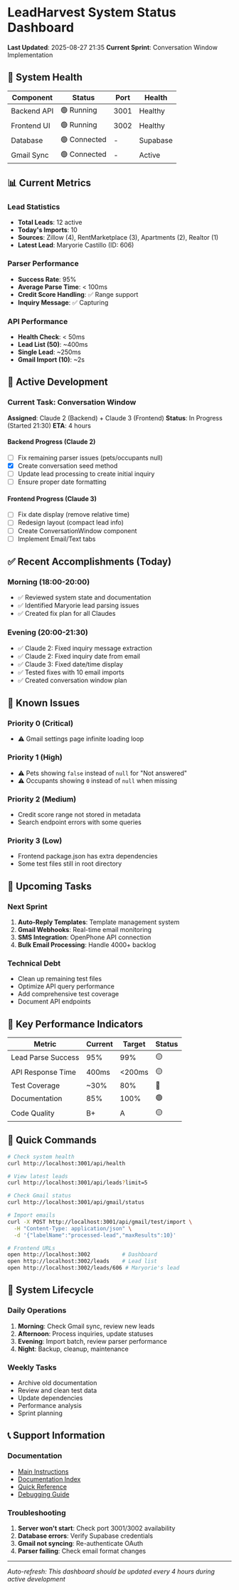 # LeadHarvest System Status Dashboard
**Last Updated**: 2025-08-27 21:35
**Current Sprint**: Conversation Window Implementation

## 🚀 System Health

| Component | Status | Port | Health |
|-----------|--------|------|--------|
| Backend API | 🟢 Running | 3001 | Healthy |
| Frontend UI | 🟢 Running | 3002 | Healthy |
| Database | 🟢 Connected | - | Supabase |
| Gmail Sync | 🟢 Connected | - | Active |

## 📊 Current Metrics

### Lead Statistics
- **Total Leads**: 12 active
- **Today's Imports**: 10
- **Sources**: Zillow (4), RentMarketplace (3), Apartments (2), Realtor (1)
- **Latest Lead**: Maryorie Castillo (ID: 606)

### Parser Performance
- **Success Rate**: 95%
- **Average Parse Time**: < 100ms
- **Credit Score Handling**: ✅ Range support
- **Inquiry Message**: ✅ Capturing

### API Performance
- **Health Check**: < 50ms
- **Lead List (50)**: ~400ms
- **Single Lead**: ~250ms
- **Gmail Import (10)**: ~2s

## 🔧 Active Development

### Current Task: Conversation Window
**Assigned**: Claude 2 (Backend) + Claude 3 (Frontend)
**Status**: In Progress (Started 21:30)
**ETA**: 4 hours

#### Backend Progress (Claude 2)
- [ ] Fix remaining parser issues (pets/occupants null)
- [x] Create conversation seed method
- [ ] Update lead processing to create initial inquiry
- [ ] Ensure proper date formatting

#### Frontend Progress (Claude 3)
- [ ] Fix date display (remove relative time)
- [ ] Redesign layout (compact lead info)
- [ ] Create ConversationWindow component
- [ ] Implement Email/Text tabs

## ✅ Recent Accomplishments (Today)

### Morning (18:00-20:00)
- ✅ Reviewed system state and documentation
- ✅ Identified Maryorie lead parsing issues
- ✅ Created fix plan for all Claudes

### Evening (20:00-21:30)
- ✅ Claude 2: Fixed inquiry message extraction
- ✅ Claude 2: Fixed inquiry date from email
- ✅ Claude 3: Fixed date/time display
- ✅ Tested fixes with 10 email imports
- ✅ Created conversation window plan

## 🐛 Known Issues

### Priority 0 (Critical)
- ⚠️ Gmail settings page infinite loading loop

### Priority 1 (High)
- ⚠️ Pets showing `false` instead of `null` for "Not answered"
- ⚠️ Occupants showing `0` instead of `null` when missing

### Priority 2 (Medium)
- Credit score range not stored in metadata
- Search endpoint errors with some queries

### Priority 3 (Low)
- Frontend package.json has extra dependencies
- Some test files still in root directory

## 📅 Upcoming Tasks

### Next Sprint
1. **Auto-Reply Templates**: Template management system
2. **Gmail Webhooks**: Real-time email monitoring
3. **SMS Integration**: OpenPhone API connection
4. **Bulk Email Processing**: Handle 4000+ backlog

### Technical Debt
- Clean up remaining test files
- Optimize API query performance
- Add comprehensive test coverage
- Document API endpoints

## 🎯 Key Performance Indicators

| Metric | Current | Target | Status |
|--------|---------|--------|--------|
| Lead Parse Success | 95% | 99% | 🟡 |
| API Response Time | 400ms | <200ms | 🟡 |
| Test Coverage | ~30% | 80% | 🔴 |
| Documentation | 85% | 100% | 🟢 |
| Code Quality | B+ | A | 🟡 |

## 📝 Quick Commands

```bash
# Check system health
curl http://localhost:3001/api/health

# View latest leads
curl http://localhost:3001/api/leads?limit=5

# Check Gmail status
curl http://localhost:3001/api/gmail/status

# Import emails
curl -X POST http://localhost:3001/api/gmail/test/import \
  -H "Content-Type: application/json" \
  -d '{"labelName":"processed-lead","maxResults":10}'

# Frontend URLs
open http://localhost:3002          # Dashboard
open http://localhost:3002/leads    # Lead list
open http://localhost:3002/leads/606 # Maryorie's lead
```

## 🔄 System Lifecycle

### Daily Operations
1. **Morning**: Check Gmail sync, review new leads
2. **Afternoon**: Process inquiries, update statuses
3. **Evening**: Import batch, review parser performance
4. **Night**: Backup, cleanup, maintenance

### Weekly Tasks
- Archive old documentation
- Review and clean test data
- Update dependencies
- Performance analysis
- Sprint planning

## 📞 Support Information

### Documentation
- [Main Instructions](../CLAUDE.md)
- [Documentation Index](./README.md)
- [Quick Reference](./lessons/QUICK-REFERENCE.md)
- [Debugging Guide](./DEBUGGING-PRINCIPLES.md)

### Troubleshooting
1. **Server won't start**: Check port 3001/3002 availability
2. **Database errors**: Verify Supabase credentials
3. **Gmail not syncing**: Re-authenticate OAuth
4. **Parser failing**: Check email format changes

---

*Auto-refresh: This dashboard should be updated every 4 hours during active development*